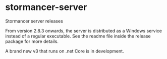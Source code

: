 
# stormancer-server
Stormancer server releases

From version 2.8.3 onwards, the server is distributed as a Windows service instead of a regular executable. See the readme file inside the release package for more details.

A brand new v3 that runs on .net Core is in development.
